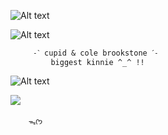 ![Alt text](https://i.postimg.cc/43BgmrGb/Untitled699-20241008200656.png)

 ![Alt text](https://i.postimg.cc/XJDwvDmr/Untitled698-20241008194521.png)
          
         ˗ˋ cupid & cole brookstone ˊ˗
             biggest kinnie ^_^ !!


![Alt text](https://i.postimg.cc/43BgmrGb/Untitled699-20241008200656.png)



![](https://64.media.tumblr.com/78484b8d4537d65611899093d45e817b/e334598c1d279066-31/s500x750/96f9c095e12a689ef8f0c20feba968967b2a5d94.gif)


        ᯓᡣ𐭩
